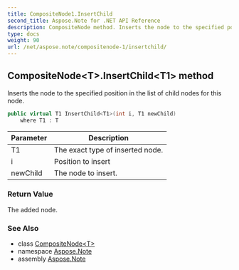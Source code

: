 ```yaml
---
title: CompositeNode1.InsertChild
second_title: Aspose.Note for .NET API Reference
description: CompositeNode method. Inserts the node to the specified position in the list of child nodes for this node
type: docs
weight: 90
url: /net/aspose.note/compositenode-1/insertchild/
---
```

## CompositeNode&lt;T&gt;.InsertChild&lt;T1&gt; method

Inserts the node to the specified position in the list of child nodes for this node.

```csharp
public virtual T1 InsertChild<T1>(int i, T1 newChild)
    where T1 : T
```

| Parameter | Description |
| --- | --- |
| T1 | The exact type of inserted node. |
| i | Position to insert |
| newChild | The node to insert. |

### Return Value

The added node.

### See Also

* class [CompositeNode&lt;T&gt;](../)
* namespace [Aspose.Note](../../compositenode-1/)
* assembly [Aspose.Note](../../../)


